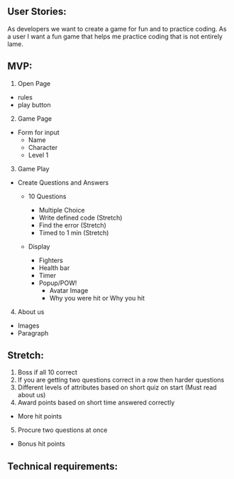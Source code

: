 ## User Stories:
As developers we want to create a game for fun and to practice coding. 
As a user I want a fun game that helps me practice coding that is not entirely lame.

## MVP:
1. Open Page
  * rules
  * play button
  
2. Game Page
  * Form for input
    * Name
    * Character
    * Level 1

3. Game Play
  * Create Questions and Answers
    * 10 Questions
      * Multiple Choice
      * Write defined code (Stretch)
      * Find the error (Stretch)
      * Timed to 1 min (Stretch)
      
    * Display
      * Fighters
      * Health bar
      * Timer
      * Popup/POW!
        * Avatar Image
        * Why you were hit or Why you hit
    
4. About us
  * Images
  * Paragraph
  
## Stretch:
1. Boss if all 10 correct
2. If you are getting two questions correct in a row then harder questions
3. Different levels of attributes based on short quiz on start (Must read about us)
4. Award points based on short time answered correctly
 * More hit points 
5. Procure two questions at once 
 * Bonus hit points
    
## Technical requirements:
